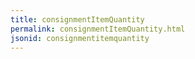 ```yaml
---
title: consignmentItemQuantity
permalink: consignmentItemQuantity.html
jsonid: consignmentitemquantity
---
```

